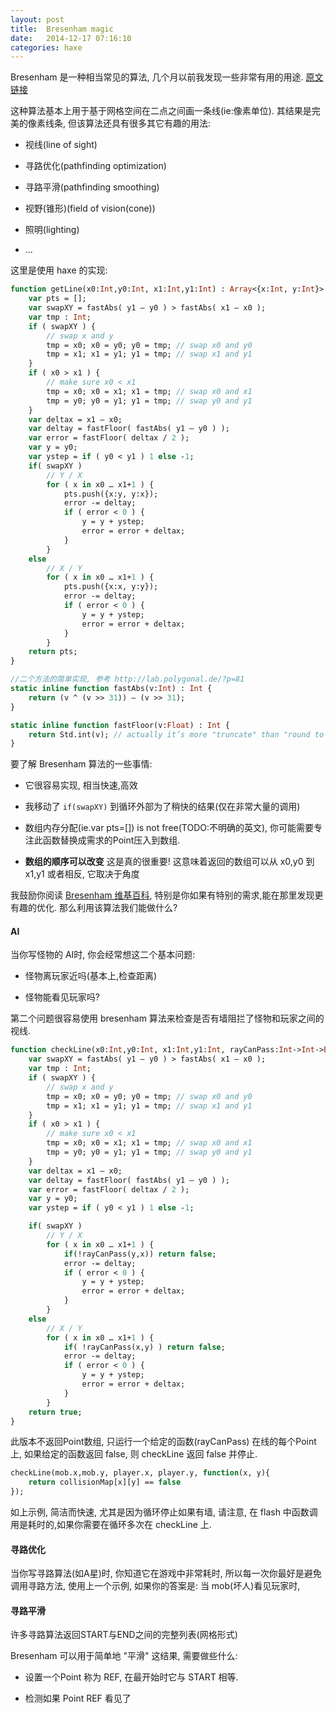 ```yaml
---
layout: post
title:  Bresenham magic
date:   2014-12-17 07:16:10
categories: haxe
---
```



Bresenham 是一种相当常见的算法, 几个月以前我发现一些非常有用的用途. [原文链接](http://deepnight.net/bresenham-magic-raycasting-line-of-sight-pathfinding/) 

这种算法基本上用于基于网格空间在二点之间画一条线(ie:像素单位). 其结果是完美的像素线条, 但该算法还具有很多其它有趣的用法:

 * 视线(line of sight)

 * 寻路优化(pathfinding optimization)

 * 寻路平滑(pathfinding smoothing)

 * 视野(锥形)(field of vision(cone))

 * 照明(lighting)

 * ...

<!-- more -->

这里是使用 haxe 的实现:

```haxe
function getLine(x0:Int,y0:Int, x1:Int,y1:Int) : Array<{x:Int, y:Int}> {
	var pts = [];
	var swapXY = fastAbs( y1 – y0 ) > fastAbs( x1 – x0 );
	var tmp : Int;
	if ( swapXY ) {
		// swap x and y
		tmp = x0; x0 = y0; y0 = tmp; // swap x0 and y0
		tmp = x1; x1 = y1; y1 = tmp; // swap x1 and y1
	}
	if ( x0 > x1 ) {
		// make sure x0 < x1
		tmp = x0; x0 = x1; x1 = tmp; // swap x0 and x1
		tmp = y0; y0 = y1; y1 = tmp; // swap y0 and y1
	}
	var deltax = x1 – x0;
	var deltay = fastFloor( fastAbs( y1 – y0 ) );
	var error = fastFloor( deltax / 2 );
	var y = y0;
	var ystep = if ( y0 < y1 ) 1 else -1;
	if( swapXY )
		// Y / X
		for ( x in x0 … x1+1 ) {
			pts.push({x:y, y:x});
			error -= deltay;
			if ( error < 0 ) {
				y = y + ystep;
				error = error + deltax;
			}
		}
	else
		// X / Y
		for ( x in x0 … x1+1 ) {
			pts.push({x:x, y:y});
			error -= deltay;
			if ( error < 0 ) {
				y = y + ystep;
				error = error + deltax;
			}
		}
	return pts;
}

//二个方法的简单实现, 参考 http://lab.polygonal.de/?p=81
static inline function fastAbs(v:Int) : Int {
	return (v ^ (v >> 31)) – (v >> 31);
}

static inline function fastFloor(v:Float) : Int {
	return Std.int(v); // actually it’s more "truncate" than "round to 0"
}
```

要了解 Bresenham 算法的一些事情:

 * 它很容易实现, 相当快速,高效

 * 我移动了 `if(swapXY)` 到循环外部为了稍快的结果(仅在非常大量的调用)

 * 数组内存分配(ie.var pts=[]) is not free(TODO:不明确的英文), 你可能需要专注此函数替换成需求的Point压入到数组.

 * **数组的顺序可以改变** 这是真的很重要! 这意味着返回的数组可以从 x0,y0 到 x1,y1 或者相反, 它取决于角度

我鼓励你阅读 [Bresenham 维基百科](http://en.wikipedia.org/wiki/Bresenham%27s_line_algorithm#Optimization), 特别是你如果有特别的需求,能在那里发现更有趣的优化. 那么利用该算法我们能做什么?

#### AI

当你写怪物的 AI时, 你会经常想这二个基本问题:

 * 怪物离玩家近吗(基本上,检查距离)

 * 怪物能看见玩家吗?

第二个问题很容易使用 bresenham 算法来检查是否有墙阻拦了怪物和玩家之间的视线.

```haxe
function checkLine(x0:Int,y0:Int, x1:Int,y1:Int, rayCanPass:Int->Int->Bool) {
	var swapXY = fastAbs( y1 – y0 ) > fastAbs( x1 – x0 );
	var tmp : Int;
	if ( swapXY ) {
		// swap x and y
		tmp = x0; x0 = y0; y0 = tmp; // swap x0 and y0
		tmp = x1; x1 = y1; y1 = tmp; // swap x1 and y1
	}
	if ( x0 > x1 ) {
		// make sure x0 < x1
		tmp = x0; x0 = x1; x1 = tmp; // swap x0 and x1
		tmp = y0; y0 = y1; y1 = tmp; // swap y0 and y1
	}
	var deltax = x1 – x0;
	var deltay = fastFloor( fastAbs( y1 – y0 ) );
	var error = fastFloor( deltax / 2 );
	var y = y0;
	var ystep = if ( y0 < y1 ) 1 else -1;

	if( swapXY )
		// Y / X
		for ( x in x0 … x1+1 ) {
			if(!rayCanPass(y,x)) return false;	
			error -= deltay;
			if ( error < 0 ) {
				y = y + ystep;
				error = error + deltax;
			}
		}
	else
		// X / Y
		for ( x in x0 … x1+1 ) {
			if( !rayCanPass(x,y) ) return false;
			error -= deltay;
			if ( error < 0 ) {
				y = y + ystep;
				error = error + deltax;
			}
		}
	return true;
}
```

此版本不返回Point数组, 只运行一个给定的函数(rayCanPass) 在线的每个Point上, 如果给定的函数返回 false, 则 checkLine 返回 false 并停止.

```haxe
checkLine(mob.x,mob.y, player.x, player.y, function(x, y){
	return collisionMap[x][y] == false
});
```

如上示例, 简洁而快速, 尤其是因为循环停止如果有墙, 请注意, 在 flash 中函数调用是耗时的,如果你需要在循环多次在 checkLine 上.

#### 寻路优化

当你写寻路算法(如A星)时, 你知道它在游戏中非常耗时, 所以每一次你最好是避免调用寻路方法, 使用上一个示例, 如果你的答案是: 当 mob(坏人)看见玩家时, 

#### 寻路平滑

许多寻路算法返回START与END之间的完整列表(网格形式)

Bresenham 可以用于简单地 "平滑" 这结果, 需要做些什么:

 * 设置一个Point 称为 REF, 在最开始时它与 START 相等.

 * 检测如果 Point REF  看见了

